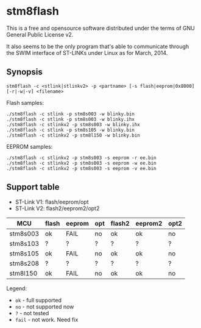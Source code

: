 stm8flash
=========

This is a free and opensource software distributed under the terms of GNU General Public License v2.

It also seems to be the only program that's able to communicate through the SWIM interface of ST-LINKs under Linux as for March, 2014.


Synopsis
--------

```
stm8flash -c <stlink|stlinkv2> -p <partname> [-s flash|eeprom|0x8000] [-r|-w|-v] <filename>
```

Flash samples:
```nohighlight
./stm8flash -c stlink -p stm8s003 -w blinky.bin
./stm8flash -c stlink -p stm8s003 -w blinky.ihx
./stm8flash -c stlinkv2 -p stm8s003 -w blinky.ihx
./stm8flash -c stlink -p stm8s105 -w blinky.bin
./stm8flash -c stlinkv2 -p stm8l150 -w blinky.bin
```

EEPROM samples:
```nohighlight
./stm8flash -c stlinkv2 -p stm8s003 -s eeprom -r ee.bin
./stm8flash -c stlinkv2 -p stm8s003 -s eeprom -w ee.bin
./stm8flash -c stlinkv2 -p stm8s003 -s eeprom -v ee.bin
```

Support table
-------------

  * ST-Link V1: flash/eeprom/opt
  * ST-Link V2: flash2/eeprom2/opt2

| MCU      | flash | eeprom | opt  | flash2 | eeprom2 | opt2  |
|----------|-------|--------|------|--------|---------|-------|
| stm8s003 |  ok   |  FAIL  |  no  |  ok    |  ok     |  no   |
| stm8s103 |  ?    |  ?     |  ?   |  ?     |  ?      |  ?    |
| stm8s105 |  ok   |  FAIL  |  no  |  ok    |  ok     |  no   |
| stm8s208 |  ?    |  ?     |  ?   |  ?     |  ?      |  ?    |
| stm8l150 |  ok   |  FAIL  |  no  |  ok    |  ok     |  no   |

Legend:

  * `ok` - full supported
  * `no` - not supported now
  * `?` - not tested
  * `fail` - not work. Need fix

